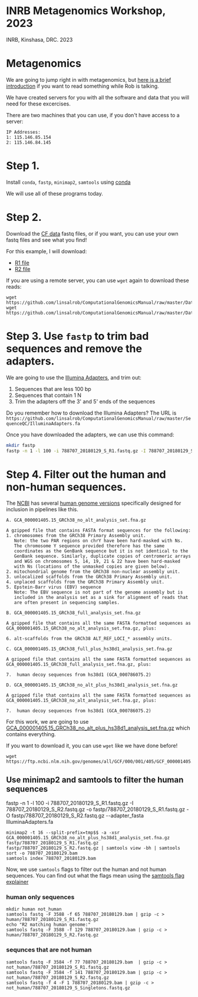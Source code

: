 # INRB Metagenomics Workshop, 2023

INRB, Kinshasa, DRC. 2023


# Metagenomics

We are going to jump right in with metagenomics, but [here is a brief introduction](https://linsalrob.github.io/ComputationalGenomicsManual/Metagenomics/) if you want to read something while Rob is talking.



We have created servers for you with all the software and data that you will need for these excercises. 

There are two machines that you can use, if you don't have access to a server:

```
IP Addresses:
1: 115.146.85.154
2: 115.146.84.145
```

# Step 1.

Install `conda`, `fastp`, `minimap2`, `samtools` using [conda](../Conda/)

We will use all of these programs today.


# Step 2.

Download the [CF data](../Datasets/CF) fastq files, or if you want, you can use your own fastq files and see what you find!

For this example, I will download:

- [R1 file](https://github.com/linsalrob/ComputationalGenomicsManual/raw/master/Datasets/CF/788707_20180129_S_R1.fastq.gz)
- [R2 file](https://github.com/linsalrob/ComputationalGenomicsManual/raw/master/Datasets/CF/788707_20180129_S_R2.fastq.gz)

If you are using a remote server, you can use `wget` again to download these reads:


```
wget https://github.com/linsalrob/ComputationalGenomicsManual/raw/master/Datasets/CF/788707_20180129_S_R1.fastq.gz
wget https://github.com/linsalrob/ComputationalGenomicsManual/raw/master/Datasets/CF/788707_20180129_S_R2.fastq.gz
```

# Step 3. Use `fastp` to trim bad sequences and remove the adapters.

We are going to use the [Illumina Adapters](https://github.com/linsalrob/ComputationalGenomicsManual/raw/master/SequenceQC/IlluminaAdapters.fa), and trim out:

1. Sequences that are less 100 bp
2. Sequences that contain 1 N
3. Trim the adapters off the 3' and 5' ends of the sequences

Do you remember how to download the Illumina Adapters? The URL is `https://github.com/linsalrob/ComputationalGenomicsManual/raw/master/SequenceQC/IlluminaAdapters.fa`

Once you have downloaded the adapters, we can use this command:

```bash
mkdir fastp
fastp -n 1 -l 100 -i 788707_20180129_S_R1.fastq.gz -I 788707_20180129_S_R2.fastq.gz -o fastp/788707_20180129_S_R1.fastq.gz -O fastp/788707_20180129_S_R2.fastq.gz --adapter_fasta IlluminaAdapters.fa
```

# Step 4. Filter out the human and non-human sequences.

The [NCBI](http://www.ncbi.nlm.nih.gov/) has several [human genome versions](https://ftp.ncbi.nlm.nih.gov/genomes/all/GCF/000/001/405/GCF_000001405.40_GRCh38.p14/GRCh38_major_release_seqs_for_alignment_pipelines/) specifically designed for inclusion in pipelines like this. 

```
A. GCA_000001405.15_GRCh38_no_alt_analysis_set.fna.gz

A gzipped file that contains FASTA format sequences for the following:
1. chromosomes from the GRCh38 Primary Assembly unit.
   Note: the two PAR regions on chrY have been hard-masked with Ns.
   The chromosome Y sequence provided therefore has the same
   coordinates as the GenBank sequence but it is not identical to the
   GenBank sequence. Similarly, duplicate copies of centromeric arrays
   and WGS on chromosomes 5, 14, 19, 21 & 22 have been hard-masked
   with Ns (locations of the unmasked copies are given below).
2. mitochondrial genome from the GRCh38 non-nuclear assembly unit.
3. unlocalized scaffolds from the GRCh38 Primary Assembly unit.
4. unplaced scaffolds from the GRCh38 Primary Assembly unit.
5. Epstein-Barr virus (EBV) sequence
   Note: The EBV sequence is not part of the genome assembly but is
   included in the analysis set as a sink for alignment of reads that
   are often present in sequencing samples.

B. GCA_000001405.15_GRCh38_full_analysis_set.fna.gz

A gzipped file that contains all the same FASTA formatted sequences as
GCA_000001405.15_GRCh38_no_alt_analysis_set.fna.gz, plus:

6. alt-scaffolds from the GRCh38 ALT_REF_LOCI_* assembly units.

C. GCA_000001405.15_GRCh38_full_plus_hs38d1_analysis_set.fna.gz

A gzipped file that contains all the same FASTA formatted sequences as
GCA_000001405.15_GRCh38_full_analysis_set.fna.gz, plus:

7.  human decoy sequences from hs38d1 (GCA_000786075.2)

D. GCA_000001405.15_GRCh38_no_alt_plus_hs38d1_analysis_set.fna.gz

A gzipped file that contains all the same FASTA formatted sequences as
GCA_000001405.15_GRCh38_no_alt_analysis_set.fna.gz, plus:

7.  human decoy sequences from hs38d1 (GCA_000786075.2)
```

For this work, we are going to use [GCA_000001405.15_GRCh38_no_alt_plus_hs38d1_analysis_set.fna.gz](https://ftp.ncbi.nlm.nih.gov/genomes/all/GCF/000/001/405/GCF_000001405.40_GRCh38.p14/GRCh38_major_release_seqs_for_alignment_pipelines/GCA_000001405.15_GRCh38_no_alt_plus_hs38d1_analysis_set.fna.gz) which contains everything.

If you want to download it, you can use `wget` like we have done before!

```
wget https://ftp.ncbi.nlm.nih.gov/genomes/all/GCF/000/001/405/GCF_000001405.40_GRCh38.p14/GRCh38_major_release_seqs_for_alignment_pipelines/GCA_000001405.15_GRCh38_no_alt_plus_hs38d1_analysis_set.fna.gz
```

## Use minimap2 and samtools to filter the human sequences

fastp -n 1 -l 100 -i 788707_20180129_S_R1.fastq.gz -I 788707_20180129_S_R2.fastq.gz -o fastp/788707_20180129_S_R1.fastq.gz -O fastp/788707_20180129_S_R2.fastq.gz --adapter_fasta IlluminaAdapters.fa

```
minimap2 -t 16 --split-prefix=tmp$$ -a -xsr GCA_000001405.15_GRCh38_no_alt_plus_hs38d1_analysis_set.fna.gz fastp/788707_20180129_S_R1.fastq.gz fastp/788707_20180129_S_R2.fastq.gz | samtools view -bh | samtools sort -o 788707_20180129.bam
samtools index 788707_20180129.bam
```

Now, we use `samtools` flags to filter out the human and not human sequences. You can find out what the flags mean using the [samtools flag explainer](https://broadinstitute.github.io/picard/explain-flags.html)

### human only sequences

```
mkdir human not_human
samtools fastq -F 3588 -f 65 788707_20180129.bam | gzip -c > human/788707_20180129_S_R1.fastq.gz
echo "R2 matching human genome:"
samtools fastq -F 3588 -f 129 788707_20180129.bam | gzip -c > human/788707_20180129_S_R2.fastq.gz
```

### sequnces that are not human

```
samtools fastq -F 3584 -f 77 788707_20180129.bam  | gzip -c > not_human/788707_20180129_S_R1.fastq.gz
samtools fastq -F 3584 -f 141 788707_20180129.bam | gzip -c > not_human/788707_20180129_S_R2.fastq.gz
samtools fastq -f 4 -F 1 788707_20180129.bam | gzip -c > not_human/788707_20180129_S_Singletons.fastq.gz
```

